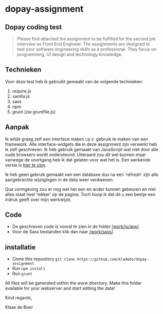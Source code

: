 # dopay-assignment

## Dopay coding test

> Please find attached the assignment to be fulfilled for the second job interview as Front End Engineer. The assignments are designed to test your software engineering skills as a professional. They focus on programming, UI design and technology knowledge.

## Technieken

Voor deze test heb ik gebruikt gemaakt van de volgende technieken:

1. require.js
2. vanilla.js
3. sass
4. npm
5. grunt (zie gruntfile.js)

## Aanpak

Ik wilde graag zelf een interface maken i.p.v. gebruik te maken van een framework. Alle interface-widgets die in deze assignment zijn verwerkt heb ik zelf geschreven. Ik heb gebruik gemaakt van JavaScript wat niet door alle oude browsers wordt ondersteund. Uiteraard zou dit wel kunnen maar vanwege de voortgang heb ik dat gelaten voor wat het is. Een werkende versie is [hier te zien](http://kladebo.home.xs4all.nl/dopay/). 

Ik heb geen gebruik gemaakt van een database dus na een 'refresh' zijn alle aangebrachte wijzigingen in de data weer verdwenen. 

Qua vormgeving zou er nog wel het een en ander kunnen gebeuren en niet alles staat heel 'lekker' op de pagina. Toch hoop ik dat dit u een beetje een indruk geeft over mijn werkwijze.

## Code

* De geschreven code is vooral te zien in de folder [/work/js/app/](/work/js/app/).
* Voor de Sass bestanden klik dan naar [/work/sass/](/work/sass/).

## installatie

* Clone this repository `git clone https://github.com/kladebo/dopay-assignment`
* Run `npm install`
* Run `grunt`

All files will be generated within the _www_ directory. Make this folder available for your webserver and start editing the data!

Kind regards,

Klaas de Boer
